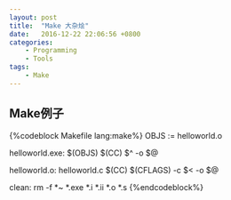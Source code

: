 ```yaml
---
layout: post
title:  "Make 大杂烩"
date:   2016-12-22 22:06:56 +0800
categories:
    - Programming
    - Tools
tags:
    - Make
---
```


## Make例子

{%codeblock Makefile lang:make%}
OBJS := helloworld.o

helloworld.exe: $(OBJS)
$(CC) $^ -o $@

helloworld.o: helloworld.c
$(CC) $(CFLAGS) -c $< -o $@

clean:
rm -f *~ *.exe *.i *.ii *.o *.s
{%endcodeblock%}

<!-- more -->
